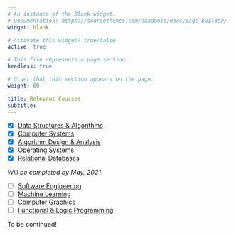 ```yaml
---
# An instance of the Blank widget.
# Documentation: https://sourcethemes.com/academic/docs/page-builder/
widget: blank

# Activate this widget? true/false
active: true

# This file represents a page section.
headless: true

# Order that this section appears on the page.
weight: 60

title: Relevant Courses
subtitle:
---
```


- [x] [Data Structures & Algorithms](https://courses.students.ubc.ca/cs/courseschedule?pname=subjarea&tname=subj-course&dept=CPSC&course=221)
- [x] [Computer Systems](https://courses.students.ubc.ca/cs/courseschedule?pname=subjarea&tname=subj-course&dept=CPSC&course=213)
- [x] [Algorithm Design & Analysis](https://courses.students.ubc.ca/cs/courseschedule?pname=subjarea&tname=subj-course&dept=CPSC&course=320)
- [x] [Operating Systems](https://courses.students.ubc.ca/cs/courseschedule?pname=subjarea&tname=subj-course&dept=CPSC&course=313)
- [x] [Relational Databases](https://courses.students.ubc.ca/cs/courseschedule?pname=subjarea&tname=subj-course&dept=CPSC&course=304)

_Will be completed by May, 2021:_

- [ ] [Software Engineering](https://courses.students.ubc.ca/cs/courseschedule?pname=subjarea&tname=subj-course&dept=CPSC&course=310)
- [ ] [Machine Learning](https://courses.students.ubc.ca/cs/courseschedule?pname=subjarea&tname=subj-course&dept=CPSC&course=340)
- [ ] [Computer Graphics](https://courses.students.ubc.ca/cs/courseschedule?pname=subjarea&tname=subj-course&dept=CPSC&course=314)
- [ ] [Functional & Logic Programming](https://courses.students.ubc.ca/cs/courseschedule?pname=subjarea&tname=subj-course&dept=CPSC&course=312)

To be continued!

